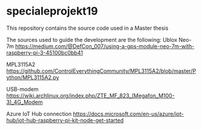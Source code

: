 # specialeprojekt19
This repository contains the source code used in a Master thesis

The sources used to guide the development are the following:
Ublox Neo-7m
https://medium.com/@DefCon_007/using-a-gps-module-neo-7m-with-raspberry-pi-3-45100bc0bb41

MPL3115A2
https://github.com/ControlEverythingCommunity/MPL3115A2/blob/master/Python/MPL3115A2.py

USB-modem
https://wiki.archlinux.org/index.php/ZTE_MF_823_(Megafon_M100-3)_4G_Modem

Azure IoT Hub connection
https://docs.microsoft.com/en-us/azure/iot-hub/iot-hub-raspberry-pi-kit-node-get-started
